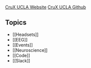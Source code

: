 [CruX UCLA Website](https://cruxucla.com)
[CruX UCLA Github](https://github.com/crux-ucla)

## Topics
* [[Headsets]]
* [[EEG]]
* [[Events]]
* [[Neuroscience]]
* [[Code]]
* [[Slack]]
